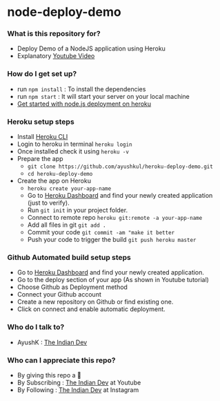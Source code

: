 # node-deploy-demo #

### What is this repository for? ###

* Deploy Demo of a NodeJS application using Heroku
* Explanatory [Youtube Video](https://www.youtube.com/watch?v=Hd2rKxucbWw)

### How do I get set up? ###

* run `npm install` : To install the dependencies 
* run `npm start` : It will start your server on your local machine
* [Get started with node.js deployment on heroku](https://devcenter.heroku.com/articles/getting-started-with-nodejs)

### Heroku setup steps ###

* Install [Heroku CLI](https://devcenter.heroku.com/articles/getting-started-with-nodejs#set-up)
* Login to heroku in terminal `heroku login`
* Once installed check it using `heroku -v`
* Prepare the app 
    * `git clone https://github.com/ayushkul/heroku-deploy-demo.git`
    * `cd heroku-deploy-demo`
* Create the app on Heroku
    * `heroku create your-app-name`
    * Go to [Heroku Dashboard](https://dashboard.heroku.com/) and find your newly created application (just to verify).
    * Run `git init` in your project folder.
    * Connect to remote repo `heroku git:remote -a your-app-name`
    * Add all files in git `git add .`
    * Commit your code `git commit -am "make it better`
    * Push your code to trigger the build `git push heroku master`

### Github Automated build setup steps ###

* Go to [Heroku Dashboard](https://dashboard.heroku.com/) and find your newly created application.
* Go to the deploy section of your app (As shown in Youtube tutorial)
* Choose Github as Deployment method
* Connect your Github account
* Create a new repository on Github or find existing one.
* Click on connect and enable automatic deployment.

### Who do I talk to? ###

* AyushK : [The Indian Dev](https://www.instagram.com/theindiandev)

### Who can I appreciate this repo? ###

* By giving this repo a 🌟
* By Subscribing : [The Indian Dev](https://www.youtube.com/channel/UCbaR6YYn5VGXrR5_f-4tNsA) at Youtube
* By Following : [The Indian Dev](https://www.instagram.com/theindiandev) at Instagram
